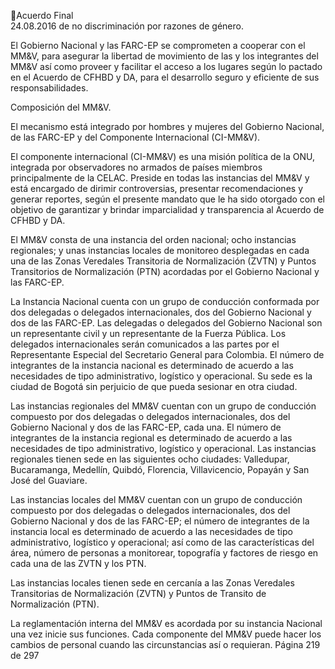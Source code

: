 Acuerdo Final  
24.08.2016 
de no discriminación por razones de género. 
 
El Gobierno Nacional y las FARC-EP se comprometen a cooperar con el MM&V, para asegurar la libertad 
de movimiento de las y los integrantes del MM&V así como proveer y facilitar el acceso a los lugares según 
lo pactado en el Acuerdo de CFHBD y DA, para el desarrollo seguro y eficiente de sus responsabilidades. 
 
Composición del MM&V. 
 
El  mecanismo  está  integrado  por  hombres  y  mujeres  del  Gobierno  Nacional,  de  las  FARC-EP  y  del 
Componente Internacional (CI-MM&V).  
 
El componente internacional (CI-MM&V) es una misión política de la ONU, integrada por observadores no 
armados de países miembros principalmente de la CELAC. Preside en todas las instancias del MM&V y 
está  encargado  de  dirimir  controversias,  presentar  recomendaciones  y  generar  reportes,  según  el 
presente  mandato  que  le  ha  sido  otorgado  con  el  objetivo  de  garantizar  y  brindar  imparcialidad  y 
transparencia al Acuerdo de CFHBD y DA. 
 
El MM&V consta de una instancia del orden nacional; ocho instancias regionales; y unas instancias locales 
de  monitoreo  desplegadas  en  cada  una  de  las  Zonas  Veredales  Transitoria  de  Normalización  (ZVTN)  y 
Puntos Transitorios de Normalización (PTN) acordadas por el Gobierno Nacional y las FARC-EP. 
 
La  Instancia  Nacional  cuenta  con  un  grupo  de  conducción  conformada  por  dos  delegadas  o  delegados 
internacionales, dos del Gobierno Nacional y dos de las FARC-EP. Las delegadas o delegados del Gobierno 
Nacional son un representante civil y un representante de la Fuerza Pública. Los delegados internacionales 
serán comunicados a las partes por el Representante Especial del Secretario General para Colombia. El 
número  de  integrantes  de  la  instancia  nacional  es  determinado  de  acuerdo  a  las  necesidades  de  tipo 
administrativo, logístico y operacional. Su sede es la ciudad de Bogotá sin perjuicio de que pueda sesionar 
en otra ciudad. 
 
Las instancias regionales del MM&V cuentan con un grupo de conducción compuesto por dos delegadas 
o delegados internacionales, dos del Gobierno Nacional y dos de las FARC-EP, cada una. El número de 
integrantes de la instancia regional es determinado de acuerdo a las necesidades de tipo administrativo, 
logístico y operacional. Las instancias regionales tienen sede en las siguientes ocho ciudades: Valledupar, 
Bucaramanga, Medellín, Quibdó, Florencia, Villavicencio, Popayán y San José del Guaviare. 
 
Las instancias locales del MM&V cuentan con un grupo de conducción compuesto por dos delegadas o 
delegados internacionales, dos del Gobierno Nacional y dos de las FARC-EP; el número de integrantes de 
la  instancia  local  es  determinado  de  acuerdo  a  las  necesidades  de  tipo  administrativo,  logístico  y 
operacional;  así  como  de  las  características  del  área,  número  de  personas  a  monitorear,  topografía  y 
factores de riesgo en cada una de las ZVTN y los PTN.  
 
Las instancias locales tienen sede en cercanía a las Zonas Veredales Transitorias de Normalización (ZVTN) 
y Puntos de Transito de Normalización (PTN).  
 
La reglamentación interna del MM&V es acordada por su instancia Nacional una vez inicie sus funciones. 
Cada  componente  del  MM&V  puede  hacer  los  cambios  de  personal  cuando  las  circunstancias  así  o 
requieran. 
Página 219 de 297 
 

